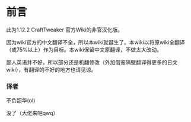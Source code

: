 # 前言

此为1.12.2 CraftTweaker 官方Wiki的非官汉化版。

因为wiki官方的中文翻译不全，所以本wiki就诞生了。本wiki以将原wiki全翻译（或75%以上）作为目标。本wiki保留中文原翻译，不做太大改动。

鄙人英语并不好，所以部分还是机翻修改（外加借鉴隔壁翻译得更多的日文wiki），有翻译的不好的地方也请见谅。

### 译者

不负韶华(ol)

没了（大佬来吧qwq）